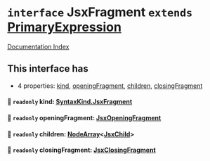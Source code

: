 # `interface` JsxFragment `extends` [PrimaryExpression](../interface.PrimaryExpression/README.md)

[Documentation Index](../README.md)

## This interface has

- 4 properties:
[kind](#-readonly-kind-syntaxkindjsxfragment),
[openingFragment](#-readonly-openingfragment-jsxopeningfragment),
[children](#-readonly-children-nodearrayjsxchild),
[closingFragment](#-readonly-closingfragment-jsxclosingfragment)


#### 📄 `readonly` kind: [SyntaxKind.JsxFragment](../enum.SyntaxKind/README.md#jsxfragment--288)



#### 📄 `readonly` openingFragment: [JsxOpeningFragment](../interface.JsxOpeningFragment/README.md)



#### 📄 `readonly` children: [NodeArray](../interface.NodeArray/README.md)\<[JsxChild](../type.JsxChild/README.md)>



#### 📄 `readonly` closingFragment: [JsxClosingFragment](../interface.JsxClosingFragment/README.md)



